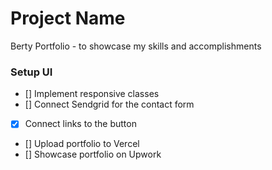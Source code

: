 # Project Name

Berty Portfolio - to showcase my skills and accomplishments

### Setup UI

- [] Implement responsive classes
- [] Connect Sendgrid for the contact form
- [x] Connect links to the button
- [] Upload portfolio to Vercel
- [] Showcase portfolio on Upwork
    
